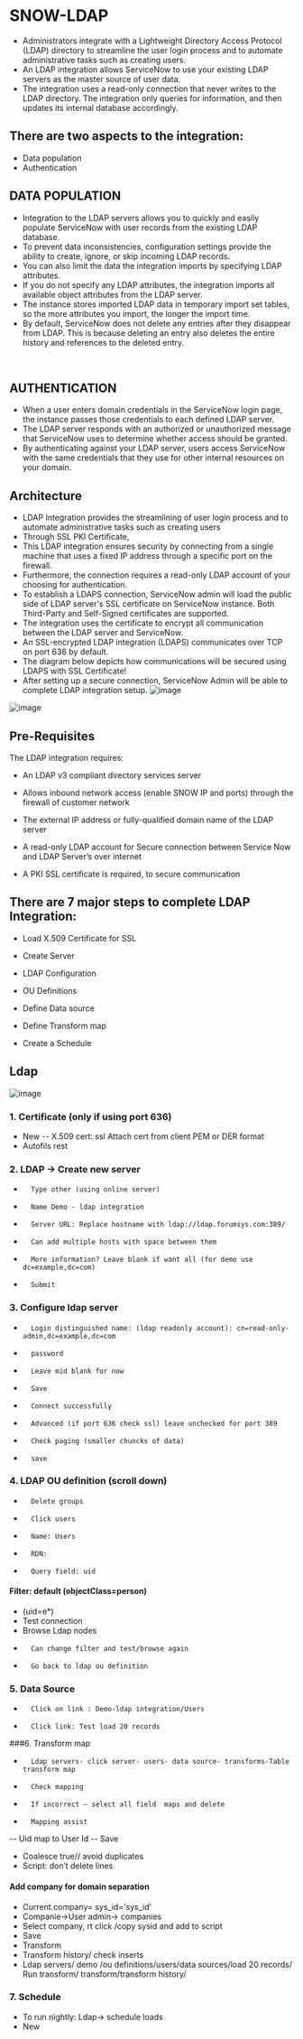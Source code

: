 # SNOW-LDAP

- Administrators integrate with a Lightweight Directory Access Protocol (LDAP) directory to streamline the user login process and to automate administrative tasks such as creating users.
-  An LDAP integration allows ServiceNow to use your existing LDAP servers as the master source of user data. 
-  The integration uses a read-only connection that never writes to the LDAP directory. The integration only queries for information, and then updates its internal database accordingly.

## There are two aspects to the integration:

- Data population
- Authentication

## DATA POPULATION

- Integration to the LDAP servers allows you to quickly and easily populate ServiceNow with user records from the existing LDAP database.
-  To prevent data inconsistencies, configuration settings provide the ability to create, ignore, or skip incoming LDAP records.
-   You can also limit the data the integration imports by specifying LDAP attributes. 
-   If you do not specify any LDAP attributes, the integration imports all available object attributes from the LDAP server. 
-   The instance stores imported LDAP data in temporary import set tables, so the more attributes you import, the longer the import time.
-    By default, ServiceNow does not delete any entries after they disappear from LDAP. This is because deleting an entry also deletes the entire history and references to the deleted entry.

 
## AUTHENTICATION

- When a user enters domain credentials in the ServiceNow login page, the instance passes those credentials to each defined LDAP server. 
- The LDAP server responds with an authorized or unauthorized message that ServiceNow uses to determine whether access should be granted. 
- By authenticating against your LDAP server, users access ServiceNow with the same credentials that they use for other internal resources on your domain.

## Architecture
- LDAP Integration provides the streamlining of user login process and to automate administrative tasks such as creating users
-  Through SSL PKI Certificate, 
- This LDAP integration ensures security by connecting from a single machine that uses a fixed IP address through a specific port on the firewall. 
- Furthermore, the connection requires a read-only LDAP account of your choosing for authentication.
-  To establish a LDAPS connection, ServiceNow admin will load the public side of LDAP server's SSL certificate on ServiceNow instance. Both Third-Party and Self-Signed certificates are supported.
-   The integration uses the certificate to encrypt all communication between the LDAP server and ServiceNow. 
-   An SSL-encrypted LDAP integration (LDAPS) communicates over TCP on port 636 by default.
-    The diagram below depicts how communications will be secured using LDAPS with SSL Certificate!
-    After setting up a secure connection, ServiceNow Admin will be able to complete LDAP integration setup.
![image](https://user-images.githubusercontent.com/12488769/148688355-b5c7fd8f-0697-4705-bf5a-2584353b0489.png)

![image](https://user-images.githubusercontent.com/12488769/148688350-ffaad885-8dae-418e-b0e1-f9f7e696d9c0.png)

## Pre-Requisites
The LDAP integration requires:
- An LDAP v3 compliant directory services server

- Allows inbound network access (enable SNOW IP and ports) through the firewall of customer network

- The external IP address or fully-qualified domain name of the LDAP server

- A read-only LDAP account for Secure connection between Service Now and LDAP Server’s over internet

- A PKI SSL certificate is required, to secure communication

## There are 7 major steps to complete LDAP Integration:

- Load X.509 Certificate for SSL

- Create Server 

- LDAP Configuration 

- OU Definitions 

- Define Data source 

- Define Transform map 

- Create a Schedule 



## Ldap
![image](https://user-images.githubusercontent.com/12488769/147888072-1dad702d-5dab-494a-9917-995bc5286a84.png)

### 1.	Certificate (only if using port 636)
-	New
-- X.509 cert: ssl Attach cert from client PEM or DER format
-	Autofils rest
	
### 2.	LDAP -> Create new  server
-		Type other (using online server)
-		Name Demo - ldap integration
-		Server URL: Replace hostname with ldap://ldap.forumsys.com:389/
-		Can add multiple hosts with space between them
-		More information? Leave blank if want all (for demo use dc=example,dc=com)
-		Submit

### 3.	Configure ldap server
-		Login distinguished name: (ldap readonly account): cn=read-only-admin,dc=example,dc=com 
-		password
-		Leave mid blank for now
-		Save
-		Connect successfully
-		Advanced (if port 636 check ssl) leave unchecked for port 389
-		Check paging (smaller chuncks of data)
-		save

### 4.	LDAP OU definition (scroll down)
-		Delete groups
-		Click users
-		Name: Users
-		RDN: 
-		Query field: uid
####	Filter: default (objectClass=person)
-	(uid=e*)
-	Test connection
-	Browse Ldap nodes
-		Can change filter and test/browse again
-		Go back to ldap ou definition

### 5.	Data Source 
-		Click on link : Demo-ldap integration/Users
-		Click link: Test load 20 records

###6.	Transform map
-		Ldap servers- click server- users- data source- transforms-Table transform map
-		Check mapping
-		If incorrect – select all field  maps and delete
-		Mapping assist
--	Uid map to User Id
--	Save
-	Coalesce true// avoid duplicates
-	Script: don’t delete lines

#### 	Add company for domain separation
-	Current.company= sys_id='sys_id'
-	Companie->User admin-> companies
-	Select company, rt click /copy sysid and add to script
-	Save
-	Transform
-	Transform history/ check inserts
-	Ldap servers/ demo /ou definitions/users/data sources/load 20 records/ Run transform/ transform/transform history/

### 7.	Schedule
-	To run nightly: Ldap-> schedule loads
-	New 
